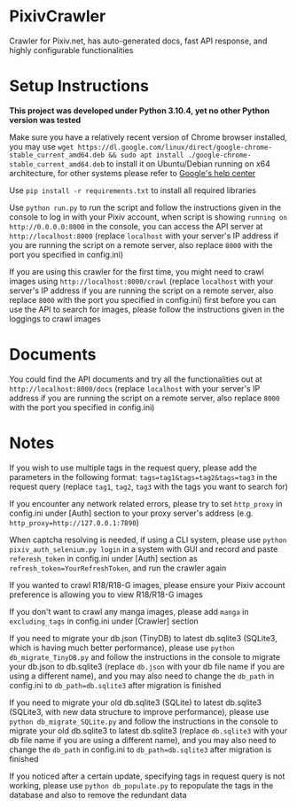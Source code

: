 # PixivCrawler
Crawler for Pixiv.net, has auto-generated docs, fast API response, and highly configurable functionalities
# Setup Instructions
**This project was developed under Python 3.10.4, yet no other Python version was tested**

Make sure you have a relatively recent version of Chrome browser installed, you may use `wget https://dl.google.com/linux/direct/google-chrome-stable_current_amd64.deb && sudo apt install ./google-chrome-stable_current_amd64.deb` to install it on Ubuntu/Debian running on x64 architecture, for other systems please refer to [Google's help center](https://support.google.com/chrome/answer/95346?hl=en&co=GENIE.Platform%3DDesktop)

Use `pip install -r requirements.txt` to install all required libraries

Use `python run.py` to run the script and follow the instructions given in the console to log in with your Pixiv account, when script is showing `running on http://0.0.0.0:8000` in the console, you can access the API server at `http://localhost:8000` (replace `localhost` with your server's IP address if you are running the script on a remote server, also replace `8000` with the port you specified in config.ini)

If you are using this crawler for the first time, you might need to crawl images using `http://localhost:8000/crawl` (replace `localhost` with your server's IP address if you are running the script on a remote server, also replace `8000` with the port you specified in config.ini) first before you can use the API to search for images, please follow the instructions given in the loggings to crawl images

# Documents
You could find the API documents and try all the functionalities out at `http://localhost:8000/docs` (replace `localhost` with your server's IP address if you are running the script on a remote server, also replace `8000` with the port you specified in config.ini)

# Notes
If you wish to use multiple tags in the request query, please add the parameters in the following format: `tags=tag1&tags=tag2&tags=tag3` in the request query (replace `tag1`, `tag2`, `tag3` with the tags you want to search for)

If you encounter any network related errors, please try to set `http_proxy` in config.ini under [Auth] section to your proxy server's address (e.g. `http_proxy=http://127.0.0.1:7890`)

When captcha resolving is needed, if using a CLI system, please use `python pixiv_auth_selenium.py login` in a system with GUI and record and paste `referesh_token` in config.ini under [Auth] section as `refresh_token=YourRefreshToken`, and run the crawler again

If you wanted to crawl R18/R18-G images, please ensure your Pixiv account preference is allowing you to view R18/R18-G images

If you don't want to crawl any manga images, please add `manga` in `excluding_tags` in config.ini under [Crawler] section

If you need to migrate your db.json (TinyDB) to latest db.sqlite3 (SQLite3, which is having much better performance), please use `python db_migrate_TinyDB.py` and follow the instructions in the console to migrate your db.json to db.sqlite3 (replace `db.json` with your db file name if you are using a different name), and you may also need to change the `db_path` in config.ini to `db_path=db.sqlite3` after migration is finished

If you need to migrate your old db.sqlite3 (SQLite) to latest db.sqlite3 (SQLite3, with new data structure to improve performance), please use `python db_migrate_SQLite.py` and follow the instructions in the console to migrate your old db.sqlite3 to latest db.sqlite3 (replace `db.sqlite3` with your db file name if you are using a different name), and you may also need to change the `db_path` in config.ini to `db_path=db.sqlite3` after migration is finished

If you noticed after a certain update, specifying tags in request query is not working, please use `python db_populate.py` to repopulate the tags in the database and also to remove the redundant data